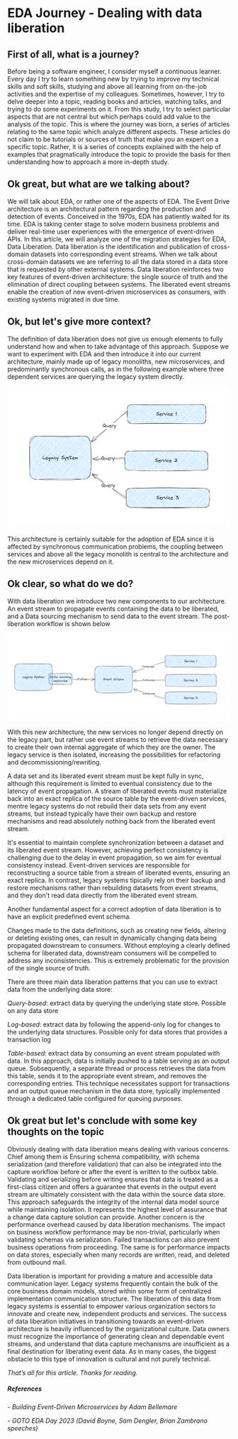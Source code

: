 # EDA Journey - Dealing with data liberation

## First of all, what is a journey?

Before being a software engineer, I consider myself a continuous learner.
Every day I try to learn something new by trying to improve my technical skills and soft skills, studying and above all learning from on-the-job activities and the expertise of my colleagues.
Sometimes, however, I try to delve deeper into a topic, reading books and articles, watching talks, and trying to do some experiments on it.
From this study, I try to select particular aspects that are not central but which perhaps could add value to the analysis of the topic.
This is where the journey was born, a series of articles relating to the same topic which analyze different aspects.
These articles do not claim to be tutorials or sources of truth that make you an expert on a specific topic.
Rather, it is a series of concepts explained with the help of examples that pragmatically introduce the topic to provide the basis for then understanding how to approach a more in-depth study.


## Ok great, but what are we talking about?

We will talk about EDA, or rather one of the aspects of EDA. The Event Drive architecture is an architectural pattern regarding the production and detection of events. Conceived in the 1970s, EDA has patiently waited for its time. EDA is taking center stage to solve modern business problems and deliver real-time user experiences with the emergence of event-driven APIs.
In this article, we will analyze one of the migration strategies for EDA, Data Liberation.
Data liberation is the identification and publication of cross-domain datasets into corresponding event streams.
When we talk about cross-domain datasets we are referring to all the data stored in a data store that is requested by other external systems.
Data liberation reinforces two key features of event-driven architecture: the single source of truth and the elimination of direct coupling between systems. The liberated event streams enable the creation of new event-driven microservices as consumers, with existing systems migrated in due time.


##  Ok, but let's give more context?

The definition of data liberation does not give us enough elements to fully understand how and when to take advantage of this approach.
Suppose we want to experiment with EDA and then introduce it into our current architecture, mainly made up of legacy monoliths, new microservices, and predominantly synchronous calls, as in the following example where three dependent services are querying the legacy system directly.


![](/event-driven-architecture/Figure-1.png "Figure-1")

This architecture is certainly suitable for the adoption of EDA since it is affected by synchronous communication problems, the coupling between services and above all the legacy monolith is central to the architecture and the new microservices depend on it.

## Ok clear, so what do we do?

With data liberation we introduce two new components to our architecture.
An event stream to propagate events containing the data to be liberated, and a Data sourcing mechanism to send data to the event stream.
The post-liberation workflow is shown below

![](/event-driven-architecture/Figure-2.png "Figure-2")

With this new architecture, the new services no longer depend directly on the legacy part, but rather use event streams to retrieve the data necessary to create their own internal aggregate of which they are the owner.
The legacy service is then isolated, increasing the possibilities for refactoring and decommissioning/rewriting.

A data set and its liberated event stream must be kept fully in sync, although this requirement is limited to eventual consistency due to the latency of event propagation.
A stream of liberated events must materialize back into an exact replica of the source table by the event-driven services, mentre  legacy systems do not rebuild their data sets from any event streams, but instead typically have their own backup and restore mechanisms and read absolutely nothing back from the liberated event stream.

It's essential to maintain complete synchronization between a dataset and its liberated event stream. However, achieving perfect consistency is challenging due to the delay in event propagation, so we aim for eventual consistency instead.
Event-driven services are responsible for reconstructing a source table from a stream of liberated events, ensuring an exact replica. In contrast, legacy systems tipically rely on their backup and restore mechanisms rather than rebuilding datasets from event streams, and they don't read data directly from the liberated event stream.

Another fundamental aspect for a correct adoption of data liberation is to have an explicit predefined event schema.

Changes made to the data definitions, such as creating new fields, altering or deleting existing ones, can result in dynamically changing data being propagated downstream to consumers. Without employing a clearly defined schema for liberated data, downstream consumers will be compelled to address any inconsistencies. This is extremely problematic for the provision of the single source of truth.


There are three main data liberation patterns that you can use to extract data from the underlying data store:

*Query-based*: extract data by querying the underlying state store. Possible on any data store

*Log-based*: extract data by following the append-only log for changes to the underlying data structures. Possible only for data stores that provides a transaction log

*Table-based*: extract data by consuming an event stream populated with data. In this approach, data is initially pushed to a table serving as an output queue. Subsequently, a separate thread or process retrieves the data from this table, sends it to the appropriate event stream, and removes the corresponding entries. This technique necessitates support for transactions and an output queue mechanism in the data store, typically implemented through a dedicated table configured for queuing purposes.


## Ok great but let's conclude with some key thoughts on the topic

Obviously dealing with data liberation means dealing with various concerns. Chief among them is Ensuring schema compatibility, with schema serialization (and therefore validation) that can also be integrated into the capture workflow before or after the event is written to the outbox table. Validating and serializing before writing ensures that data is treated as a first-class citizen and offers a guarantee that events in the output event stream are ultimately consistent with the data within the source data store. This approach safeguards the integrity of the internal data model source while maintaining isolation. It represents the highest level of assurance that a change data capture solution can provide.
Another concern is the performance overhead caused by data liberation mechanisms. The impact on business workflow performance may be non-trivial, particularly when validating schemas via serialization. Failed transactions can also prevent business operations from proceeding. The same is for performance impacts on data stores, especially when many records are written, read, and deleted from outbound mail.


Data liberation is important for providing a mature and accessible data communication layer. Legacy systems frequently contain the bulk of the core business domain models, stored within some form of centralized implementation communication structure. The liberation of this data from legacy systems is essential to empower various organization sectors to innovate and create new, independent products and services.
The success of data liberation initiatives in transitioning towards an event-driven architecture is heavily influenced by the organizational culture. Data owners must recognize the importance of generating clean and dependable event streams, and understand that data capture mechanisms are insufficient as a final destination for liberating event data.
As in many cases, the biggest obstacle to this type of innovation is cultural and not purely technical.

*That’s all for this article.*
*Thanks for reading.*

##### References
*- Building Event-Driven Microservices by  Adam Bellemare*

*- GOTO EDA Day 2023 (David Boyne, Sam Dengler, Brian Zambrano speeches)*
 
